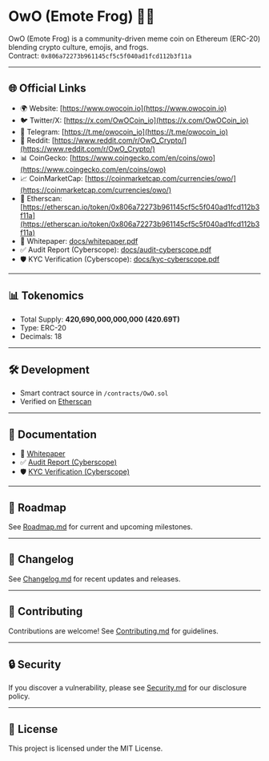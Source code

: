 # OwO (Emote Frog) 🐸✨

OwO (Emote Frog) is a community-driven meme coin on Ethereum (ERC-20) blending crypto culture, emojis, and frogs.  
Contract: `0x806a72273b961145cf5c5f040ad1fcd112b3f11a`  

---

## 🌐 Official Links
- 🌍 Website: [https://www.owocoin.io](https://www.owocoin.io)  
- 🐦 Twitter/X: [https://x.com/OwOCoin_io](https://x.com/OwOCoin_io)  
- 💬 Telegram: [https://t.me/owocoin_io](https://t.me/owocoin_io)  
- 👾 Reddit: [https://www.reddit.com/r/OwO_Crypto/](https://www.reddit.com/r/OwO_Crypto/)  
- 📊 CoinGecko: [https://www.coingecko.com/en/coins/owo](https://www.coingecko.com/en/coins/owo)  
- 📈 CoinMarketCap: [https://coinmarketcap.com/currencies/owo/](https://coinmarketcap.com/currencies/owo/)  
- 📜 Etherscan: [https://etherscan.io/token/0x806a72273b961145cf5c5f040ad1fcd112b3f11a](https://etherscan.io/token/0x806a72273b961145cf5c5f040ad1fcd112b3f11a)  
- 📑 Whitepaper: [docs/whitepaper.pdf](docs/whitepaper.pdf)  
- ✅ Audit Report (Cyberscope): [docs/audit-cyberscope.pdf](docs/audit-cyberscope.pdf)  
- 🛡 KYC Verification (Cyberscope): [docs/kyc-cyberscope.pdf](docs/kyc-cyberscope.pdf)  

---

## 📊 Tokenomics
- Total Supply: **420,690,000,000,000 (420.69T)**  
- Type: ERC-20  
- Decimals: 18  

---

## 🛠 Development
- Smart contract source in `/contracts/OwO.sol`  
- Verified on [Etherscan](https://etherscan.io/token/0x806a72273b961145cf5c5f040ad1fcd112b3f11a)  

---

## 📄 Documentation
- 📑 [Whitepaper](docs/whitepaper.pdf)  
- ✅ [Audit Report (Cyberscope)](docs/audit-cyberscope.pdf)  
- 🛡 [KYC Verification (Cyberscope)](docs/kyc-cyberscope.pdf)  

---

## 📌 Roadmap
See [Roadmap.md](Roadmap.md) for current and upcoming milestones.  

---

## 🔄 Changelog
See [Changelog.md](Changelog.md) for recent updates and releases.  

---

## 🤝 Contributing
Contributions are welcome! See [Contributing.md](Contributing.md) for guidelines.  

---

## 🔒 Security
If you discover a vulnerability, please see [Security.md](Security.md) for our disclosure policy.  

---

## 📝 License
This project is licensed under the MIT License.
